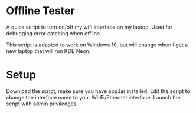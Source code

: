 # Offline Tester
A quick script to turn on/off my wifi interface on my laptop. Used for debugging error catching when offline.

This script is adapted to work on Windows 10, but will change when I get a new laptop that will run KDE Neon.

# Setup
Download the script, make sure you have appJar installed. Edit the script to change the interface name to your Wi-Fi/Ethernet interface. Launch the script with admin priviledges.
